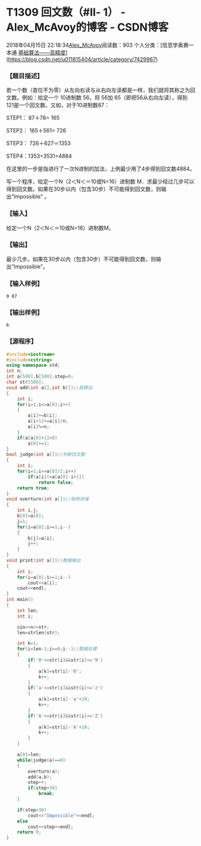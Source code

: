 # T1309 回文数（#Ⅱ- 1） - Alex_McAvoy的博客 - CSDN博客





2018年04月15日 22:18:34[Alex_McAvoy](https://me.csdn.net/u011815404)阅读数：903
个人分类：[信息学奥赛一本通																[基础算法——高精度](https://blog.csdn.net/u011815404/article/category/7586330)](https://blog.csdn.net/u011815404/article/category/7429967)








### 【题目描述】



若一个数（首位不为零）从左向右读与从右向左读都是一样，我们就将其称之为回文数。例如：给定一个 10进制数 56，将 56加 65（即把56从右向左读），得到 121是一个回文数。又如，对于10进制数87：

STEP1： 87＋78= 165 

STEP2： 165＋561= 726

STEP3： 726＋627＝1353

STEP4：1353+3531=4884

在这里的一步是指进行了一次N进制的加法，上例最少用了4步得到回文数4884。


写一个程序，给定一个N（2＜N＜＝10或N=16）进制数 M．求最少经过几步可以得到回文数。如果在30步以内（包含30步）不可能得到回文数，则输出“Impossible” 。

### 【输入】

给定一个N（2＜N＜＝10或N=16）进制数M。

### 【输出】

最少几步。如果在30步以内（包含30步）不可能得到回文数，则输出“Impossible”。

### 【输入样例】
`9 87`
### 【输出样例】
`6`
### 【源程序】

```cpp
#include<iostream>
#include<cstring>
using namespace std;
int n;
int a[500],b[500],step=0;
char str[500];
void add(int a[],int b[])//高精加
{
    int i;
    for(i=1;i<=a[0];i++)
    {
        a[i]+=b[i];
        a[i+1]+=a[i]/n;
        a[i]%=n;
    }
    if(a[a[0]+1]>0)
        a[0]+=1;
}
bool judge(int a[])//判断回文数
{
    int i;
    for(i=1;i<=a[0]/2;i++)
        if(a[i]!=a[a[0]-i+1])
            return false;
    return true;
}
void overturn(int a[])//倒序存储
{
    int i,j;
    b[0]=a[0];
    j=1;
    for(i=a[0];i>=1;i--)
    {
        b[j]=a[i];
        j++;
    }
}
void print(int a[])//数据输出
{
    int i;
    for(i=a[0];i>=1;i--)
        cout<<a[i];
    cout<<endl;
}
int main()
{
    int len;
    int i;

    cin>>n>>str;
    len=strlen(str);

    int k=1;
    for(i=len-1;i>=0;i--)//数据处理
    {
        if('0'<=str[i]&&str[i]<='9')
        {
            a[k]=str[i]-'0';
            k++;
        }
        if('a'<=str[i]&&str[i]<='z')
        {
            a[k]=str[i]-'a'+10;
            k++;
        }
        if('A'<=str[i]&&str[i]<='Z')
        {
            a[k]=str[i]-'A'+10;
            k++;
        }
    }

    a[0]=len;
    while(judge(a)==0)
    {
        overturn(a);
        add(a,b);
        step++;
        if(step>30)
            break;
    }

    if(step>30)
        cout<<"Impossible"<<endl;
    else
        cout<<step<<endl;
    return 0;
}
```






